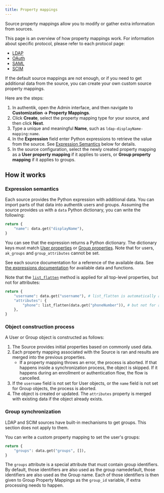 ```yaml
---
title: Property mappings
---
```


Source property mappings allow you to modify or gather extra information from sources.

This page is an overview of how property mappings work. For information about specific protocol, please refer to each protocol page:

-   [LDAP](../ldap/#property-mappings)
-   [OAuth](../oauth/#property-mappings)
-   [SAML](../saml/#property-mappings)
-   [SCIM](../scim/#property-mappings)

If the default source mappings are not enough, or if you need to get additional data from the source, you can create your own custom source property mappings.

Here are the steps:

1. In authentik, open the Admin interface, and then navigate to **Customization -> Property Mappings**.
2. Click **Create**, select the property mapping type for your source, and then click **Next**.
3. Type a unique and meaningful **Name**, such as `ldap-displayName-mapping:name`.
4. In the **Expression** field enter Python expressions to retrieve the value from the source. See [Expression Semantics](#expression-semantics) below for details.
5. In the source configuration, select the newly created property mapping as a **User property mapping** if it applies to users, or **Group property mapping** if it applies to groups.

## How it works

### Expression semantics

Each source provides the Python expression with additional data. You can import parts of that data into authentik users and groups. Assuming the source provides us with a `data` Python dictionary, you can write the following:

```python
return {
    "name": data.get("displayName"),
}
```

You can see that the expression returns a Python dictionary. The dictionary keys must match [User properties](../../user-group-role/user/user_ref.md#object-properties) or [Group properties](../../user-group-role/groups/group_ref.md#object-properties). Note that for users, `ak_groups` and `group_attributes` cannot be set.

See each source documentation for a reference of the available data. See [the expressions documentation](./expressions.md) for available data and functions.

Note that the [`list_flatten`](./expressions.md#list_flattenvalue-listany--any---optionalany) method is applied for all top-level properties, but not for attributes:

```python
return {
    "username": data.get("username"), # list_flatten is automatically applied to top-level attributes
    "attributes": {
        "phone": list_flatten(data.get("phoneNumber")), # but not for attributes!
    },
}
```

### Object construction process

A User or Group object is constructed as follows:

1.  The Source provides initial properties based on commonly used data.
2.  Each property mapping associated with the Source is ran and results are merged into the previous properties.
    -   If a property mapping throws an error, the process is aborted. If that happens inside a synchronization process, the object is skipped. If it happens during an enrollment or authentication flow, the flow is cancelled.
3.  If the `username` field is not set for User objects, or the `name` field is not set for Group objects, the process is aborted.
4.  The object is created or updated. The `attributes` property is merged with existing data if the object already exists.

### Group synchronization

LDAP and SCIM sources have built-in mechanisms to get groups. This section does not apply to them.

You can write a custom property mapping to set the user's groups:

```python
return {
    "groups": data.get("groups", []),
}
```

The `groups` attribute is a special attribute that must contain group identifiers. By default, those identifiers are also used as the group namedefault, those identifiers are also used as the Group name. Each of those identifiers is then given to Group Property Mappings as the `group_id` variable, if extra processing needs to happen.
